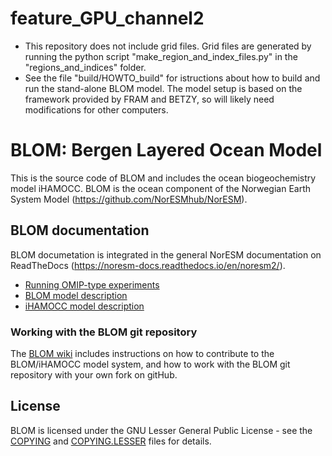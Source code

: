 # feature\_GPU\_channel2

- This repository does not include grid files. Grid files are generated by running the python script "make_region_and_index_files.py" in the "regions_and_indices" folder.
- See the file "build/HOWTO_build" for istructions about how to build and run the stand-alone BLOM model. The model setup is based on the framework provided by FRAM and BETZY, so will likely need modifications for other computers.

# BLOM: Bergen Layered Ocean Model

This is the source code of BLOM and includes the ocean biogeochemistry
model iHAMOCC. BLOM is the ocean component of the Norwegian Earth System
Model (<https://github.com/NorESMhub/NorESM>).

## BLOM documentation

BLOM documetation is integrated in the general NorESM documentation on ReadTheDocs (<https://noresm-docs.readthedocs.io/en/noresm2/>).
- [Running OMIP-type experiments](https://noresm-docs.readthedocs.io/en/noresm2/configurations/omips.html#blom)
- [BLOM model description](https://noresm-docs.readthedocs.io/en/noresm2/model-description/ocn_model.html)
- [iHAMOCC model description](https://noresm-docs.readthedocs.io/en/noresm2/model-description/ocn_model.html)

### Working with the BLOM git repository

The [BLOM wiki](https://github.com/NorESMhub/BLOM/wiki) includes instructions on how to contribute to the BLOM/iHAMOCC model system, and how to work with the BLOM git repository with your own fork on gitHub.

## License

BLOM is licensed under the GNU Lesser General Public License - see the
[COPYING](COPYING) and [COPYING.LESSER](COPYING.LESSER) files for
details.
